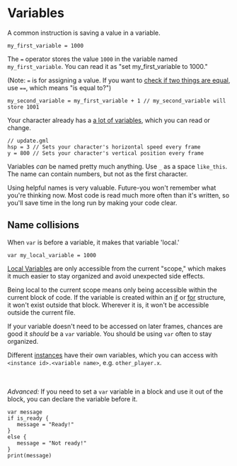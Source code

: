 # Variables

A common instruction is saving a value in a variable.

```gml
my_first_variable = 1000
```

The `=` operator stores the value `1000` in the variable named `my_first_variable`. You can read it as "set
my_first_variable to 1000."

(Note: `=` is for assigning a value. If you want to [check if two things are equal](data_types.md#variable-comparison),
use `==`, which means "is equal to?")

```gml
my_second_variable = my_first_variable + 1 // my_second_variable will store 1001
```

Your character already has a [a lot of variables,](https://rivalsofaether.com/player-variables/) which you can read or
change.

```gml
// update.gml
hsp = 3 // Sets your character's horizontal speed every frame
y = 800 // Sets your character's vertical position every frame
```

Variables *can* be named pretty much anything. Use `_` as a space `like_this`. The name can contain numbers, but not as
the first character.

Using helpful names is very valuable. Future-you won't remember what you're thinking now. Most code is read much more
often than it's written, so you'll save time in the long run by making your code clear.

## Name collisions

When `var` is before a variable, it makes that variable 'local.'

```gml
var my_local_variable = 1000
```

[Local Variables](https://docs.yoyogames.com/source/dadiospice/002_reference/001_gml%20language%20overview/variables/local%20variables.html)
are only accessible from the current "scope," which makes it much easier to stay organized and avoid unexpected side
effects.

Being local to the current scope means only being accessible within the current block of code. If the variable is
created within an [if](conditionals.md#if) or [for](array.md#for-loop) structure, it won't exist outside that
block. Wherever it is, it won't be accessible outside the current file.

If your variable doesn't need to be accessed on later frames, chances are good it *should* be a `var` variable. You
should be using `var` often to stay organized.

Different [instances](objects_and_instances.md) have their own variables, which you can access
with `<instance id>.<variable name>`, e.g. `other_player.x`.

\
\
*Advanced:* If you need to set a `var` variable in a block and use it out of the block, you can declare the variable
before it.

```gml
var message
if is_ready {
   message = "Ready!"
}
else {
   message = "Not ready!"
}
print(message)
```